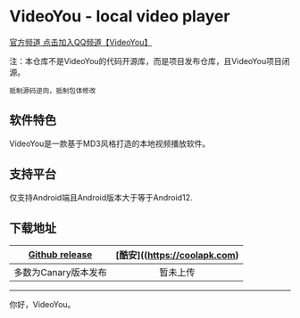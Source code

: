 # VideoYou - local video player

[官方频道 点击加入QQ频道【VideoYou】](https://pd.qq.com/s/61vf6d5qi)

注：本仓库不是VideoYou的代码开源库，而是项目发布仓库，且VideoYou项目闭源。

`抵制源码逆向，抵制包体修改`

## 软件特色

VideoYou是一款基于MD3风格打造的本地视频播放软件。

## 支持平台

仅支持Android端且Android版本大于等于Android12.

## 下载地址


|  [Github release](https://github.com/Clearpole/VideoYou/releases) | [酷安]((https://coolapk.com) | 
|:--:|:--:|
| 多数为Canary版本发布| 暂未上传 |

___

你好，VideoYou。
